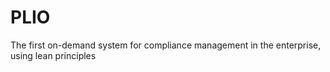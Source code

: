 # PLIO
The first on-demand system for compliance management in the enterprise, using lean principles
